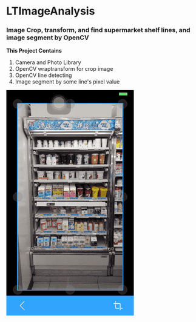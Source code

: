 # LTImageAnalysis
### Image Crop, transform, and find supermarket shelf lines, and image segment by OpenCV


**This Project Contains**

1. Camera and Photo Library
2. OpenCV wraptransform for crop image
3. OpenCV line detecting
4. Image segment by some line's pixel value


![img](readme.gif)
